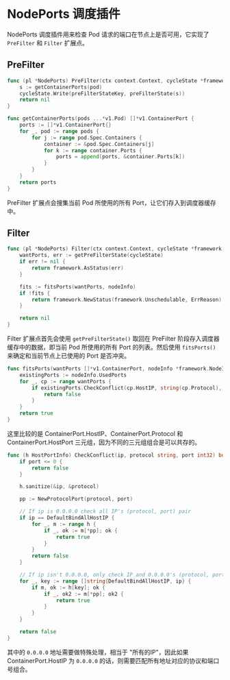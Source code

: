 # NodePorts 调度插件 #

NodePorts 调度插件用来检查 Pod 请求的端口在节点上是否可用，它实现了 `PreFilter` 和 `Filter` 扩展点。

## PreFilter ##

``` go
func (pl *NodePorts) PreFilter(ctx context.Context, cycleState *framework.CycleState, pod *v1.Pod) *framework.Status {
	s := getContainerPorts(pod)
	cycleState.Write(preFilterStateKey, preFilterState(s))
	return nil
}

func getContainerPorts(pods ...*v1.Pod) []*v1.ContainerPort {
	ports := []*v1.ContainerPort{}
	for _, pod := range pods {
		for j := range pod.Spec.Containers {
			container := &pod.Spec.Containers[j]
			for k := range container.Ports {
				ports = append(ports, &container.Ports[k])
			}
		}
	}
	return ports
}
```

PreFilter 扩展点会搜集当前 Pod 所使用的所有 Port，让它们存入到调度器缓存中。

## Filter ##

``` go
func (pl *NodePorts) Filter(ctx context.Context, cycleState *framework.CycleState, pod *v1.Pod, nodeInfo *framework.NodeInfo) *framework.Status {
	wantPorts, err := getPreFilterState(cycleState)
	if err != nil {
		return framework.AsStatus(err)
	}

	fits := fitsPorts(wantPorts, nodeInfo)
	if !fits {
		return framework.NewStatus(framework.Unschedulable, ErrReason)
	}

	return nil
}
```

Filter 扩展点首先会使用 `getPreFilterState()` 取回在 PreFilter 阶段存入调度器缓存中的数据，即当前 Pod 所使用的所有 Port 的列表。然后使用 `fitsPorts()` 来确定和当前节点上已使用的 Port 是否冲突。

``` go
func fitsPorts(wantPorts []*v1.ContainerPort, nodeInfo *framework.NodeInfo) bool {
	existingPorts := nodeInfo.UsedPorts
	for _, cp := range wantPorts {
		if existingPorts.CheckConflict(cp.HostIP, string(cp.Protocol), cp.HostPort) {
			return false
		}
	}
	return true
}
```

这里比较的是 ContainerPort.HostIP、ContainerPort.Protocol 和 ContainerPort.HostPort 三元组，因为不同的三元组组合是可以共存的。

``` go
func (h HostPortInfo) CheckConflict(ip, protocol string, port int32) bool {
	if port <= 0 {
		return false
	}

	h.sanitize(&ip, &protocol)

	pp := NewProtocolPort(protocol, port)

	// If ip is 0.0.0.0 check all IP's (protocol, port) pair
	if ip == DefaultBindAllHostIP {
		for _, m := range h {
			if _, ok := m[*pp]; ok {
				return true
			}
		}
		return false
	}

	// If ip isn't 0.0.0.0, only check IP and 0.0.0.0's (protocol, port) pair
	for _, key := range []string{DefaultBindAllHostIP, ip} {
		if m, ok := h[key]; ok {
			if _, ok2 := m[*pp]; ok2 {
				return true
			}
		}
	}

	return false
}
```

其中的 `0.0.0.0` 地址需要做特殊处理，相当于 "所有的IP"，因此如果 ContainerPort.HostIP 为 `0.0.0.0` 的话，则需要匹配所有地址对应的协议和端口号组合。
